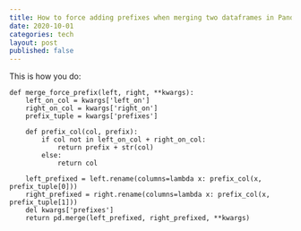 ```yaml
---
title: How to force adding prefixes when merging two dataframes in Pandas 
date: 2020-10-01
categories: tech
layout: post
published: false
---
```



This is how you do:

	def merge_force_prefix(left, right, **kwargs):
	    left_on_col = kwargs['left_on']
	    right_on_col = kwargs['right_on']
	    prefix_tuple = kwargs['prefixes']
	
	    def prefix_col(col, prefix):
	        if col not in left_on_col + right_on_col:
	            return prefix + str(col)
	        else:
	            return col
	
	    left_prefixed = left.rename(columns=lambda x: prefix_col(x, prefix_tuple[0]))
	    right_prefixed = right.rename(columns=lambda x: prefix_col(x, prefix_tuple[1]))
	    del kwargs['prefixes']
	    return pd.merge(left_prefixed, right_prefixed, **kwargs)

